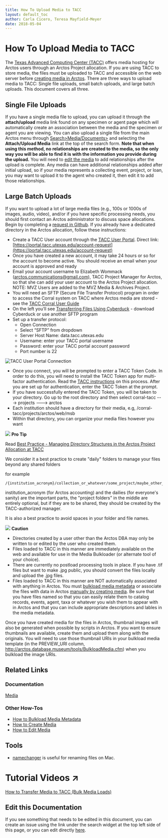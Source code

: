 ```yaml
---
title: How To Upload Media to TACC
layout: default_toc
author: Carla Cicero, Teresa Mayfield-Meyer
date: 2018-05-04
---
```


# How To Upload Media to TACC

The [Texas Advanced Computing Center (TACC)](https://www.tacc.utexas.edu/) offers media hosting for Arctos users through an Arctos Project allocation. If you are using TACC to store media, the files must be uploaded to TACC and accessible on the web server before [creating media in Arctos](/how_to/How-to-Create-Media-Images.html). There are three ways to upload media to TACC: Single file uploads, small batch uploads, and large batch uploads. This document covers all three.

## Single File Uploads
If you have a single media file to upload, you can upload it through the **attach/upload** media link found on any specimen or agent page which will automatically create an association between the media and the specimen or agent you are viewing. You can also upload a single file from the main Arctos menu through [Search>Media/Documents>](http://arctos.database.museum/MediaSearch.cfm) and selecting the **Attach/Upload Media** link at the top of the search form. **Note that when using this method, no relationships are created to the media, so the only way you will be able to find it is with the information you provide during the upload.** You will need to [edit the media](/how_to/How-to-Edit-Media) to add relationships after the upload is complete. Any media can have additional relationships added after initial upload, so if your media represents a collecting event, project, or loan, you may want to upload it to the agent who created it, then edit it to add those relationships.

## Large Batch Uploads
If you want to upload a lot of large media files (e.g., 100s or 1000s of images, audio, video), and/or if you have specific processing needs, you should first contact an Arctos administrator to discuss space allocations. Begin by completing a [request in Github](https://github.com/ArctosDB/internal/issues/new?assignees=&labels=&template=arctos-digital-media-storage-request.md&title=Arctos+Digital+Media+Storage+Request). If you already have a dedicated directory in the Arctos allocation, follow these instructions:

* Create a TACC User account through the [TACC User Portal](http://portal.tacc.utexas.edu). Direct link: [https://portal.tacc.utexas.edu/account-request](https://portal.tacc.utexas.edu/account-request)
* Once you have created a new account, it may take 24 hours or so for the account to become active. You should receive an email when your account is approved and ready
* Email your account username to Elizabeth Wommack ([arctos.communications@gmail.com](mailto:arctos.communications@gmail.com)), TACC Project Manager for Arctos, so that she can add your user account to the Arctos Project allocation. NOTE: MVZ Users are added to the MVZ Media & Archives Project.
* You will need an SFTP (Secure File Transfer Protocol) program in order to access the Corral system on TACC where Arctos media are stored - see the [TACC Corral User Guide](https://portal.tacc.utexas.edu/user-guides/corral)
 * On the left you’ll see [Transferring Files Using Cyberduck](https://portal.tacc.utexas.edu/user-guides/corral#cyberduck) - download Cyberduck or use another SFTP program
* Set up a transfer protocol:
    * Open Connection
    * Select “SFTP” from dropdown
    * Server Host Name:  data.tacc.utexas.edu
    * Username: enter your TACC portal username
    * Password: enter your TACC portal account password
    * Port number is 22

![TACC User Portal Connection](https://raw.githubusercontent.com/ArctosDB/documentation-wiki/gh-pages/tutorial_images/TACC_user_portal_connection.png)

* Once you connect, you will be prompted to enter a TACC Token Code. In order to do this, you will need to install the TACC Token app for multi-factor authentication. Read the [TACC instructions](https://portal.tacc.utexas.edu/tutorials/multifactor-authentication) on this process. After you are set up for authentication, enter the TACC Token at the prompt.
* If you have successfully entered the TACC Token, you will be taken to your directory. Go up to the root directory and then select corral-tacc ---> projects ---> arctos
* Each institution should have a directory for their media, e.g, /corral-tacc/projects/arctos/web/msb
* Within that directory, you can organize your media files however you want 

![](https://raw.githubusercontent.com/ArctosDB/documentation-wiki/gh-pages/tutorial_images/Bear%20Pro.jpg) **Pro Tip**

Read [Best Practice - Managing Directory Structures in the Arctos Project Allocation at TACC](https://handbook.arctosdb.org/best_practices/TACC_allocation.html)

We consider it a best practice to create "daily" folders to manage your files beyond any shared folders 

for example
```
/{institution_acronym}/collection_or_whatever/some_project/maybe_other_stuff/{yyyy_mm_dd}/
```
institution_acronym (for Arctos accounting) and the dailies (for everyone's sanity) are the important parts, the "project folders" in the middle are entirely optional, but if they are to be shared, they should be created by the TACC-authorized manager.

It is also a best practice to avoid spaces in your folder and file names.

![](https://raw.githubusercontent.com/ArctosDB/documentation-wiki/gh-pages/tutorial_images/Bear%20Caution.jpg) **Caution** 

* Directories created by a user other than the Arctos DBA may only be written to or edited by the user who created them. 
* Files loaded to TACC in this manner are immediately available on the web and available for use in the Media Bulkloader (or alternate tool of your choice).
* There are currently no postload processing tools in place. If you have .tif files but want to make .jpg public, you should convert the files locally and upload the .jpg files.
* Files loaded to TACC in this manner are NOT automatically associated with anything in Arctos. You must [bulkload media metadata](How-to-Bulkload-Media-Metadata.html) or associate the files with data in Arctos [manually by creating media](How-to-Create-Media-Images.html). Be sure that you have files named so that you can easily relate them to catalog records, events, agent, taxa or whatever you wish them to appear with in Arctos and that you can include appropriate descriptions and lables in the media metadata.

Once you have created media for the files in Arctos, thumbnail images will also be generated when possible by scripts in Arctos. If you want to ensure thumbnails are available, create them and upload them along with the originals. You will need to use those thumbnail URIs in your bulkload media template (in the PREVIEW_URI column, http://arctos.database.museum/tools/BulkloadMedia.cfm) when you bulkload the image URIs. 

## Related Links
### Documentation
[Media](documentation-wiki/documentation/media)

### Other How-Tos
* [How to Bulkload Media Metadata](/how_to/How-to-Bulkload-Media-Metadata)
* [How to Create Media](/how_to/How-to-Create-Media-Images)
* [How to Edit Media](/how_to/How-to-Edit-Media)

## Tools
* [namechanger](https://mrrsoftware.com/namechanger/) is useful for renaming files on Mac.

# Tutorial Videos ↗️

[How to Transfer Media to TACC (Bulk Media Loads)](https://youtu.be/6OJZOiEjH7A)

## Edit this Documentation

If you see something that needs to be edited in this document, you can create an issue using the link under the search widget at the top left side of this page, or you can edit directly <a href="https://github.com/ArctosDB/documentation-wiki/edit/gh-pages/_how_to/How-to-Upload-Media-to-TACC.markdown" target="_blank">here</a>.
